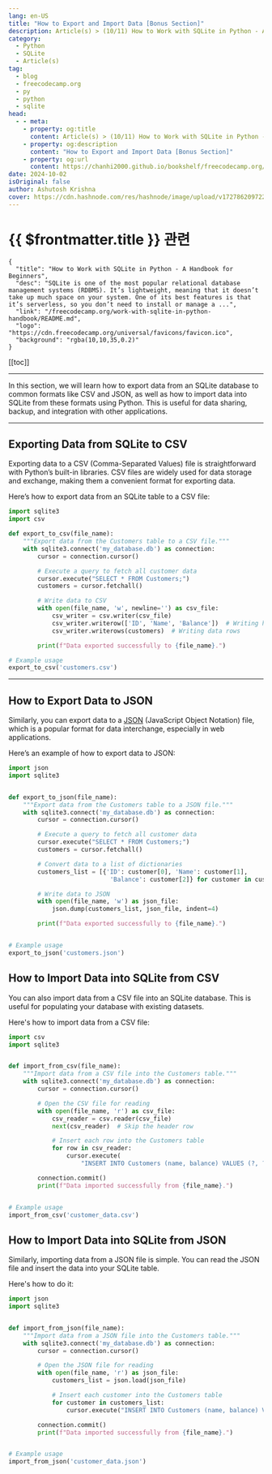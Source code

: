 ```yaml
---
lang: en-US
title: "How to Export and Import Data [Bonus Section]"
description: Article(s) > (10/11) How to Work with SQLite in Python - A Handbook for Beginners 
category:
  - Python
  - SQLite
  - Article(s)
tag:
  - blog
  - freecodecamp.org
  - py
  - python
  - sqlite
head:
  - - meta:
    - property: og:title
      content: Article(s) > (10/11) How to Work with SQLite in Python - A Handbook for Beginners
    - property: og:description
      content: "How to Export and Import Data [Bonus Section]"
    - property: og:url
      content: https://chanhi2000.github.io/bookshelf/freecodecamp.org/work-with-sqlite-in-python-handbook/how-to-export-and-import-data-bonus-section.html
date: 2024-10-02
isOriginal: false
author: Ashutosh Krishna
cover: https://cdn.hashnode.com/res/hashnode/image/upload/v1727862097228/24433377-ebb8-49b5-b0ee-5736f629399d.png
---
```


# {{ $frontmatter.title }} 관련

```component VPCard
{
  "title": "How to Work with SQLite in Python - A Handbook for Beginners",
  "desc": "SQLite is one of the most popular relational database management systems (RDBMS). It’s lightweight, meaning that it doesn’t take up much space on your system. One of its best features is that it’s serverless, so you don’t need to install or manage a ...",
  "link": "/freecodecamp.org/work-with-sqlite-in-python-handbook/README.md",
  "logo": "https://cdn.freecodecamp.org/universal/favicons/favicon.ico",
  "background": "rgba(10,10,35,0.2)"
}
```

[[toc]]

---

<SiteInfo
  name="How to Work with SQLite in Python - A Handbook for Beginners"
  desc="SQLite is one of the most popular relational database management systems (RDBMS). It’s lightweight, meaning that it doesn’t take up much space on your system. One of its best features is that it’s serverless, so you don’t need to install or manage a ..."
  url="https://freecodecamp.org/news/work-with-sqlite-in-python-handbook/"
  logo="https://cdn.freecodecamp.org/universal/favicons/favicon.ico"
  preview="https://cdn.hashnode.com/res/hashnode/image/upload/v1727862097228/24433377-ebb8-49b5-b0ee-5736f629399d.png"/>

In this section, we will learn how to export data from an SQLite database to common formats like CSV and JSON, as well as how to import data into SQLite from these formats using Python. This is useful for data sharing, backup, and integration with other applications.

---

## Exporting Data from SQLite to CSV

Exporting data to a CSV (Comma-Separated Values) file is straightforward with Python’s built-in libraries. CSV files are widely used for data storage and exchange, making them a convenient format for exporting data.

Here’s how to export data from an SQLite table to a CSV file:

```py
import sqlite3
import csv

def export_to_csv(file_name):
    """Export data from the Customers table to a CSV file."""
    with sqlite3.connect('my_database.db') as connection:
        cursor = connection.cursor()

        # Execute a query to fetch all customer data
        cursor.execute("SELECT * FROM Customers;")
        customers = cursor.fetchall()

        # Write data to CSV
        with open(file_name, 'w', newline='') as csv_file:
            csv_writer = csv.writer(csv_file)
            csv_writer.writerow(['ID', 'Name', 'Balance'])  # Writing header
            csv_writer.writerows(customers)  # Writing data rows

        print(f"Data exported successfully to {file_name}.")

# Example usage
export_to_csv('customers.csv')
```

---

## How to Export Data to JSON

Similarly, you can export data to a [<FontIcon icon="fas fa-globe"/>JSON](https://blog.ashutoshkrris.in/a-beginners-guide-to-the-json-module-in-python) (JavaScript Object Notation) file, which is a popular format for data interchange, especially in web applications.

Here’s an example of how to export data to JSON:

```py
import json
import sqlite3


def export_to_json(file_name):
    """Export data from the Customers table to a JSON file."""
    with sqlite3.connect('my_database.db') as connection:
        cursor = connection.cursor()

        # Execute a query to fetch all customer data
        cursor.execute("SELECT * FROM Customers;")
        customers = cursor.fetchall()

        # Convert data to a list of dictionaries
        customers_list = [{'ID': customer[0], 'Name': customer[1],
                            'Balance': customer[2]} for customer in customers]

        # Write data to JSON
        with open(file_name, 'w') as json_file:
            json.dump(customers_list, json_file, indent=4)

        print(f"Data exported successfully to {file_name}.")


# Example usage
export_to_json('customers.json')
```

## How to Import Data into SQLite from CSV

You can also import data from a CSV file into an SQLite database. This is useful for populating your database with existing datasets.

Here's how to import data from a CSV file:

```py
import csv
import sqlite3


def import_from_csv(file_name):
    """Import data from a CSV file into the Customers table."""
    with sqlite3.connect('my_database.db') as connection:
        cursor = connection.cursor()

        # Open the CSV file for reading
        with open(file_name, 'r') as csv_file:
            csv_reader = csv.reader(csv_file)
            next(csv_reader)  # Skip the header row

            # Insert each row into the Customers table
            for row in csv_reader:
                cursor.execute(
                    "INSERT INTO Customers (name, balance) VALUES (?, ?);", (row[1], row[2]))

        connection.commit()
        print(f"Data imported successfully from {file_name}.")


# Example usage
import_from_csv('customer_data.csv')
```

## How to Import Data into SQLite from JSON

Similarly, importing data from a JSON file is simple. You can read the JSON file and insert the data into your SQLite table.

Here's how to do it:

```py
import json
import sqlite3


def import_from_json(file_name):
    """Import data from a JSON file into the Customers table."""
    with sqlite3.connect('my_database.db') as connection:
        cursor = connection.cursor()

        # Open the JSON file for reading
        with open(file_name, 'r') as json_file:
            customers_list = json.load(json_file)

            # Insert each customer into the Customers table
            for customer in customers_list:
                cursor.execute("INSERT INTO Customers (name, balance) VALUES (?, ?);", (customer['Name'], customer['Balance']))

        connection.commit()
        print(f"Data imported successfully from {file_name}.")


# Example usage
import_from_json('customer_data.json')
```
